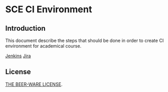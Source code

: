 # SCE CI Environment

## Introduction

This document describe the steps that should be done in order to create CI environment for academical course.

[Jenkins](jenkins/README.md)
[Jira](jira/README.md)

## License

[THE BEER-WARE LICENSE](./LICENSE).